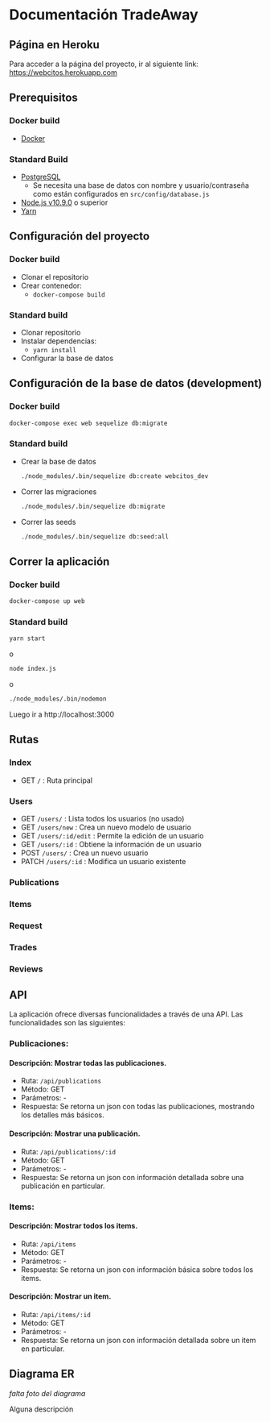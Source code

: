 # Documentación TradeAway

## Página en Heroku
Para acceder a la página del proyecto, ir al siguiente link: https://webcitos.herokuapp.com

## Prerequisitos

### Docker build
  * [Docker](https://www.docker.com/get-started)

### Standard Build
* [PostgreSQL](https://github.com/IIC2513-2018-2/syllabus/wiki/Getting-Started#postgresql)
  * Se necesita una base de datos con nombre y usuario/contraseña como están configurados en `src/config/database.js`
* [Node.js v10.9.0](https://github.com/IIC2513-2018-2/syllabus/wiki/Node.js) o superior
* [Yarn](https://yarnpkg.com)

## Configuración del proyecto

### Docker build
  * Clonar el repositorio
  * Crear contenedor:
    * `docker-compose build`

### Standard build
* Clonar repositorio
* Instalar dependencias:
  * `yarn install`
* Configurar la base de datos

## Configuración de la base de datos (development)

### Docker build
  ```sh
  docker-compose exec web sequelize db:migrate
  ```

### Standard build
* Crear la base de datos
  ```sh
  ./node_modules/.bin/sequelize db:create webcitos_dev
  ``` 
* Correr las migraciones
  ```sh
  ./node_modules/.bin/sequelize db:migrate
  ``` 
 * Correr las seeds
    ```sh
   ./node_modules/.bin/sequelize db:seed:all
    ``` 
  
## Correr la aplicación

### Docker build

  ```sh
  docker-compose up web
  ```
  
### Standard build
```sh
yarn start
```

o

```sh
node index.js
```

o

```sh
./node_modules/.bin/nodemon
```

Luego ir a http://localhost:3000

## Rutas

### Index
* GET ```/``` : Ruta principal

### Users
* GET ```/users/``` : Lista todos los usuarios (no usado)
* GET ```/users/new``` : Crea un nuevo modelo de usuario
* GET ```/users/:id/edit``` : Permite la edición de un usuario
* GET ```/users/:id``` : Obtiene la información de un usuario
* POST ```/users/``` : Crea un nuevo usuario
* PATCH ```/users/:id``` : Modifica un usuario existente

### Publications
### Items
### Request
### Trades
### Reviews


## API

La aplicación ofrece diversas funcionalidades a través de una API. Las funcionalidades son las siguientes:

### Publicaciones:

#### Descripción: Mostrar todas las publicaciones.
* Ruta: ```/api/publications```
* Método: GET
* Parámetros: -
* Respuesta: Se retorna un json con todas las publicaciones, mostrando los detalles más básicos.

#### Descripción: Mostrar una publicación.
* Ruta: ```/api/publications/:id```
* Método: GET
* Parámetros: -
* Respuesta: Se retorna un json con información detallada sobre una publicación en particular.


### Items:

#### Descripción: Mostrar todos los items.
* Ruta: ```/api/items```
* Método: GET
* Parámetros: -
* Respuesta: Se retorna un json con información básica sobre todos los items.

#### Descripción: Mostrar un item.
* Ruta: ```/api/items/:id```
* Método: GET
* Parámetros: -
* Respuesta: Se retorna un json con información detallada sobre un item en particular.

## Diagrama ER

*falta foto del diagrama*

Alguna descripción
